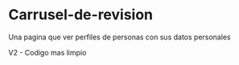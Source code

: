# Carrusel-de-revision
Una pagina que ver perfiles de personas con sus datos personales

V2 - Codigo mas limpio
